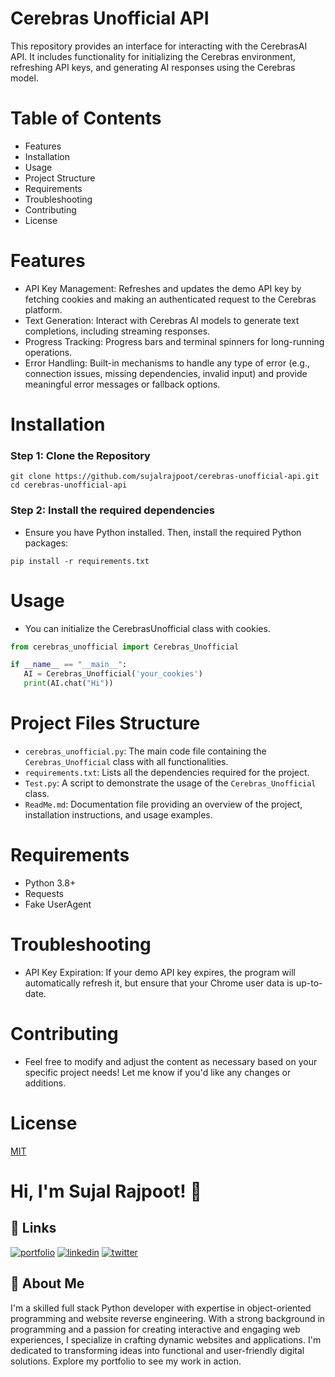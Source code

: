 
# Cerebras Unofficial API

This repository provides an interface for interacting with the CerebrasAI API. It includes functionality for initializing the Cerebras environment, refreshing API keys, and generating AI responses using the Cerebras model.

# Table of Contents

- Features
- Installation
- Usage
- Project Structure
- Requirements
- Troubleshooting
- Contributing
- License

# Features
- API Key Management: Refreshes and updates the demo API key by fetching cookies and making an authenticated request to the Cerebras platform.
- Text Generation: Interact with Cerebras AI models to generate text completions, including streaming responses.
- Progress Tracking: Progress bars and terminal spinners for long-running operations.
- Error Handling: Built-in mechanisms to handle any type of error (e.g., connection issues, missing dependencies, invalid input) and provide meaningful error messages or fallback options.
# Installation

### Step 1: Clone the Repository
```
git clone https://github.com/sujalrajpoot/cerebras-unofficial-api.git
cd cerebras-unofficial-api
```

### Step 2: Install the required dependencies
- Ensure you have Python installed. Then, install the required Python packages:
```
pip install -r requirements.txt
```

# Usage
- You can initialize the CerebrasUnofficial class with cookies.

```python
from cerebras_unofficial import Cerebras_Unofficial

if __name__ == "__main__":
   AI = Cerebras_Unofficial('your_cookies')
   print(AI.chat("Hi"))
```


# Project Files Structure
- `cerebras_unofficial.py`: The main code file containing the `Cerebras_Unofficial` class with all functionalities.
- `requirements.txt`: Lists all the dependencies required for the project.
- `Test.py`: A script to demonstrate the usage of the `Cerebras_Unofficial` class.
- `ReadMe.md`: Documentation file providing an overview of the project, installation instructions, and usage examples.

# Requirements

- Python 3.8+
- Requests
- Fake UserAgent

# Troubleshooting
- API Key Expiration: If your demo API key expires, the program will automatically refresh it, but ensure that your Chrome user data is up-to-date.

# Contributing
- Feel free to modify and adjust the content as necessary based on your specific project needs! Let me know if you'd like any changes or additions.

# License

[MIT](https://choosealicense.com/licenses/mit/)
# Hi, I'm Sujal Rajpoot! 👋
## 🔗 Links
[![portfolio](https://img.shields.io/badge/my_portfolio-000?style=for-the-badge&logo=ko-fi&logoColor=white)](https://sujalrajpoot.netlify.app/)
[![linkedin](https://img.shields.io/badge/linkedin-0A66C2?style=for-the-badge&logo=linkedin&logoColor=white)](https://www.linkedin.com/in/sujal-rajpoot-469888305/)
[![twitter](https://img.shields.io/badge/twitter-1DA1F2?style=for-the-badge&logo=twitter&logoColor=white)](https://twitter.com/sujalrajpoot70)


## 🚀 About Me
I'm a skilled full stack Python developer with expertise in object-oriented programming and website reverse engineering. With a strong background in programming and a passion for creating interactive and engaging web experiences, I specialize in crafting dynamic websites and applications. I'm dedicated to transforming ideas into functional and user-friendly digital solutions. Explore my portfolio to see my work in action.